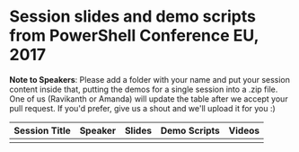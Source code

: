 # Session slides and demo scripts from PowerShell Conference EU, 2017

**Note to Speakers**: Please add a folder with your name and put your session content inside that, putting the demos for a single session into a .zip file. One of us (Ravikanth or Amanda) will update the table after we accept your pull request. If you'd prefer, give us a shout and we'll upload it for you :)

| Session Title  | Speaker | Slides | Demo Scripts | Videos |
| ------------- | ------------- | ------------- | ------------- | ------------- |
|  |  |  |  |  |
